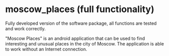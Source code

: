 # moscow_places (full functionality)
Fully developed version of the software package, all functions are tested and work correctly.

"Moscow Places" is an android application that can be used to find interesting and unusual places in the city of Moscow. The application is able to work without an Internet connection.

